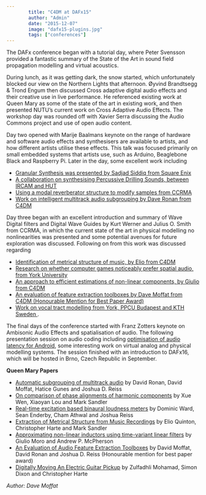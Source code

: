 ```yaml
---
        title: "C4DM at DAFx15"
        author: "Admin"
        date: "2015-12-07"
        image: "dafx15-plugins.jpg"
        tags: ["conferences"]
---
```



The DAFx conference began with a tutorial day, where Peter Svensson provided a fantastic summary of the State of the Art in sound field propagation modelling and virtual acoustics. 



During lunch, as it was getting dark, the snow started, which unfortunately blocked our view on the Northern Lights that afternoon. Øyvind Brandtsegg & Trond Engum then discussed Cross adaptive digital audio effects and their creative use in live performance. He referenced existing work at Queen Mary as some of the state of the art in existing work, and then presented NUTU’s current work on Cross Adaptive Audio Effects. The workshop day was rounded off with Xavier Serra discussing the Audio Commons project and use of open audio content.

Day two opened with Marije Baalmans keynote on the range of hardware and software audio effects and synthesisers are available to artists, and how different artists utilise these effects. This talk was focused primarily on small embedded systems that artists use, such as Arduino, Beaglebone Black and Raspberry Pi. Later in the day, some excellent work including 

* [Granular Synthesis was presented by Sadjad Siddiq from Square Enix](http://www.ntnu.edu/documents/1001201110/1266017954/DAFx-15_submission_7.pdf/e66b153c-1b7b-4c29-b13c-83197d5c7c92)
* [A collaboration on synthesising Percussive Drilling Sounds, between IRCAM and HUT](http://www.ntnu.edu/documents/1001201110/1266017954/DAFx-15_submission_4.pdf/d0e8cd6c-af41-4303-a81b-1c35d78ab5eb)
* [Using a modal reverberator structure to modify samples from CCRMA](http://www.ntnu.edu/documents/1001201110/1266017954/DAFx-15_submission_72.pdf/6940422d-a958-4698-b861-4aea48a615ee)
* [Work on intelligent multitrack audio subgrouping by Dave Ronan from C4DM](http://www.ntnu.edu/documents/1001201110/1266017954/DAFx-15_submission_19_v2.pdf/4f6d9373-5c7f-465a-b083-9f6f8587ff98)

Day three began with an excellent introduction and summary of Wave Digital filters and Digital Wave Guides by Kurt Werner and Julius O. Smith from CCRMA, in which the current state of the art in physical modelling no nonlinearities was presented and some potential avenues for future exploration was discussed. Following on from this work was discussed regarding 

* [Identification of metrical structure of music, by Elio from C4DM](http://www.ntnu.edu/documents/1001201110/1266017954/DAFx-15_submission_41_final.pdf/8d8a028d-3e77-4e6e-b4d8-6c0cae12aefd)
* [Research on whether computer games noticeably prefer spatial audio, from York University](http://www.ntnu.edu/documents/1001201110/1266017954/DAFx-15_submission_35.pdf/12202144-c7e5-41c6-a119-c71f53edc603)
* [An approach to efficient estimations of non-linear components, by Giulio from C4DM](http://www.ntnu.edu/documents/1001201110/1266017954/DAFx-15_submission_68.pdf/6c4dbece-fd6e-4efb-a0f4-2864dbd80a43)
* [An evaluation of feature extraction toolboxes by Dave Moffat from C4DM (Honourable Mention for Best Paper Award)](http://www.ntnu.edu/documents/1001201110/1266017954/DAFx-15_submission_43_v2.pdf/06508f48-9272-41c8-9381-7639a0240770)
* [Work on vocal tract modelling from York, PPCU Budapest and KTH Sweden ](http://www.ntnu.edu/documents/1001201110/1266017954/DAFx-15_submission_32.pdf/34a3cec5-9f6b-47f7-ba6b-4ab7bd2ce4cb).

The final days of the conference started with Franz Zotters keynote on Ambisonic Audio Effects and spatialisation of audio. The following presentation session on audio coding including [optimisation of audio latency for Android](http://www.ntnu.edu/documents/1001201110/1266017954/DAFx-15_submission_29.pdf/c20ccc4f-1262-42ae-af5f-4a0b1305d142), some interesting work on virtual analog and physical modelling systems. The session finished with an introduction to DAFx16, which will be hosted in Brno, Czech Republic in September.



<b>Queen Mary Papers</b>

* [Automatic subgrouping of multitrack audio](http://www.ntnu.edu/documents/1001201110/1266017954/DAFx-15_submission_19_v2.pdf/4f6d9373-5c7f-465a-b083-9f6f8587ff98) by David Ronan, David Moffat, Hatice Gunes and Joshua D. Reiss
* [On comparison of phase alignments of harmonic components](http://www.ntnu.edu/documents/1001201110/1266017954/DAFx-15_submission_25.pdf/82bf5992-cda7-49c7-94b7-9a903776bc0f) by Xue Wen, Xiaoyan Lou and Mark Sandler
* [Real-time excitation based binaural loudness meters](http://www.ntnu.edu/documents/1001201110/1266017954/DAFx-15_submission_44.pdf/f409da1d-5cfb-45b3-b568-5a2afd6000a3) by Dominic Ward, Sean Enderby, Cham Athwal and Joshua Reiss
* [Extraction of Metrical Structure from Music Recordings](http://www.ntnu.edu/documents/1001201110/1266017954/DAFx-15_submission_41_final.pdf/8d8a028d-3e77-4e6e-b4d8-6c0cae12aefd) by Elio Quinton, Christopher Harte and Mark Sandler
* [Approximating non-linear inductors using time-variant linear filters](http://www.ntnu.edu/documents/1001201110/1266017954/DAFx-15_submission_68.pdf/6c4dbece-fd6e-4efb-a0f4-2864dbd80a43) by Giulio Moro and Andrew P. McPherson
* [An Evaluation of Audio Feature Extraction Toolboxes](http://www.ntnu.edu/documents/1001201110/1266017954/DAFx-15_submission_43_v2.pdf/06508f48-9272-41c8-9381-7639a0240770) by David Moffat, David Ronan and Joshua D. Reiss (Honourable mention for best paper award)
* [Digitally Moving An Electric Guitar Pickup](http://www.ntnu.edu/documents/1001201110/1266017954/DAFx-15_submission_45.pdf/fad7a856-2966-4b10-967a-1735e1b7345f) by Zulfadhli Mohamad, Simon Dixon and Christopher Harte


<i>Author: Dave Moffat</i>
